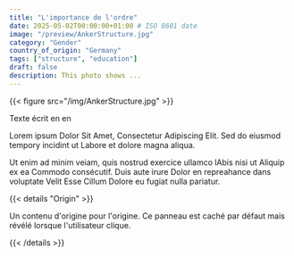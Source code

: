```yaml
---
title: "L'importance de l'ordre"
date: 2025-05-02T00:00:00+01:00 # ISO 8601 date
image: "/preview/AnkerStructure.jpg"
category: "Gender"
country_of_origin: "Germany"
tags: ["structure", "education"]
draft: false
description: This photo shows ...
---
```




{{< figure src="/img/AnkerStructure.jpg" >}}

Texte écrit en en

Lorem ipsum Dolor Sit Amet, Consectetur Adipiscing Elit. Sed do eiusmod tempory incidint ut Labore et dolore magna aliqua.

Ut enim ad minim veiam, quis nostrud exercice ullamco lAbis nisi ut Aliquip ex ea Commodo consécutif. Duis aute irure Dolor en repreahance dans voluptate Velit Esse Cillum Dolore eu fugiat nulla pariatur.

{{< details "Origin" >}}

Un contenu d'origine pour l'origine. Ce panneau est caché par défaut mais révélé lorsque l'utilisateur clique.

{{< /details >}}

